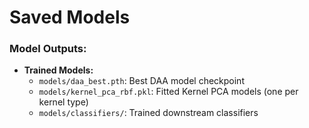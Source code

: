 # Saved Models
### **Model Outputs:**

* **Trained Models:**
   - `models/daa_best.pth`: Best DAA model checkpoint
   - `models/kernel_pca_rbf.pkl`: Fitted Kernel PCA models (one per kernel type)
   - `models/classifiers/`: Trained downstream classifiers
